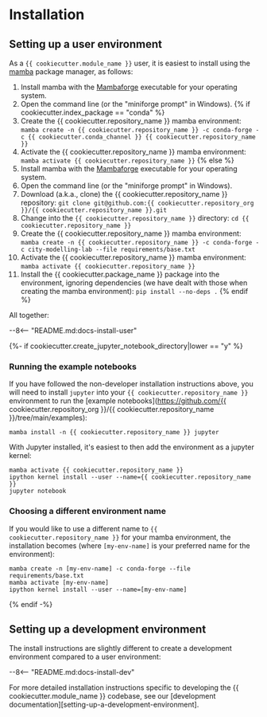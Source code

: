 
# Installation

## Setting up a user environment

As a `{{ cookiecutter.module_name }}` user, it is easiest to install using the [mamba](https://mamba.readthedocs.io/en/latest/index.html) package manager, as follows:

1. Install mamba with the [Mambaforge](https://github.com/conda-forge/miniforge#mambaforge) executable for your operating system.
2. Open the command line (or the "miniforge prompt" in Windows).
{% if cookiecutter.index_package == "conda" %}
3. Create the {{ cookiecutter.repository_name }} mamba environment: `mamba create -n {{ cookiecutter.repository_name }} -c conda-forge -c {{ cookiecutter.conda_channel }} {{ cookiecutter.repository_name }}`
4. Activate the {{ cookiecutter.repository_name }} mamba environment: `mamba activate {{ cookiecutter.repository_name }}`
{% else %}
1. Install mamba with the [Mambaforge](https://github.com/conda-forge/miniforge#mambaforge) executable for your operating system.
2. Open the command line (or the "miniforge prompt" in Windows).
3. Download (a.k.a., clone) the {{ cookiecutter.repository_name }} repository: `git clone git@github.com:{{ cookiecutter.repository_org }}/{{ cookiecutter.repository_name }}.git`
4. Change into the `{{ cookiecutter.repository_name }}` directory: `cd {{ cookiecutter.repository_name }}`
5. Create the {{ cookiecutter.repository_name }} mamba environment: `mamba create -n {{ cookiecutter.repository_name }} -c conda-forge -c city-modelling-lab --file requirements/base.txt`
6. Activate the {{ cookiecutter.repository_name }} mamba environment: `mamba activate {{ cookiecutter.repository_name }}`
7. Install the {{ cookiecutter.package_name }} package into the environment, ignoring dependencies (we have dealt with those when creating the mamba environment): `pip install --no-deps .`
{% endif %}

All together:

--8<-- "README.md:docs-install-user"

{%- if cookiecutter.create_jupyter_notebook_directory|lower == "y" %}
### Running the example notebooks
If you have followed the non-developer installation instructions above, you will need to install `jupyter` into your `{{ cookiecutter.repository_name }}` environment to run the [example notebooks](https://github.com/{{ cookiecutter.repository_org }}/{{ cookiecutter.repository_name }}/tree/main/examples):

``` shell
mamba install -n {{ cookiecutter.repository_name }} jupyter
```

With Jupyter installed, it's easiest to then add the environment as a jupyter kernel:

``` shell
mamba activate {{ cookiecutter.repository_name }}
ipython kernel install --user --name={{ cookiecutter.repository_name }}
jupyter notebook
```

### Choosing a different environment name
If you would like to use a different name to `{{ cookiecutter.repository_name }}` for your mamba environment, the installation becomes (where `[my-env-name]` is your preferred name for the environment):

``` shell
mamba create -n [my-env-name] -c conda-forge --file requirements/base.txt
mamba activate [my-env-name]
ipython kernel install --user --name=[my-env-name]
```
{% endif -%}

## Setting up a development environment

The install instructions are slightly different to create a development environment compared to a user environment:

--8<-- "README.md:docs-install-dev"

For more detailed installation instructions specific to developing the {{ cookiecutter.module_name }} codebase, see our [development documentation][setting-up-a-development-environment].
